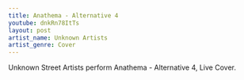```yaml
---
title: Anathema - Alternative 4
youtube: dnkRn78ItTs
layout: post
artist_name: Unknown Artists
artist_genre: Cover
---
```


Unknown Street Artists perform Anathema - Alternative 4, Live Cover.